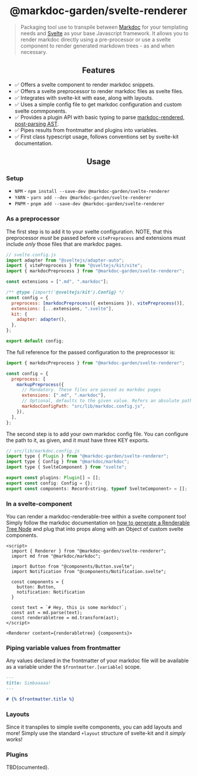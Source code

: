 <h1 align="center">@markdoc-garden/svelte-renderer</h1>

> Packaging tool use to transpile between [Markdoc](https://markdoc.dev) for your templating needs and [Svelte](https://svelte.dev) as your base Javascript framework. It allows you to render markdoc directly using a pre-processor or use a svelte component to render generated markdown trees - as and when necessary.

<h2 align="center">Features</h2>

- ✅ Offers a svelte component to render markdoc snippets.
- ✅ Offers a svelte preprocessor to render markdoc files as svelte files.
- ✅ Integrates with svelte-kit with ease, along with layouts.
- ✅ Uses a simple config file to get markdoc configuration and custom svelte commponents.
- ✅ Provides a plugin API with basic typing to parse [markdoc-rendered, post-parsing AST](https://markdoc.dev/docs/render#parse).
- ✅ Pipes results from frontmatter and plugins into variables.
- ✅ First class typescript usage, follows conventions set by svelte-kit documentation.

<h2 align="center">Usage</h2>

### Setup

- `NPM` - `npm install --save-dev @markdoc-garden/svelte-renderer`
- `YARN` - `yarn add --dev @markdoc-garden/svelte-renderer`
- `PNPM` - `pnpm add --save-dev @markdoc-garden/svelte-renderer`

### As a preprocessor

The first step is to add it to your svelte configuration. NOTE, that this preprocessor _must_ be passed before `vitePreprocess` and extensions must include _only_ those files that are markdoc pages.

```js
// svelte.config.js
import adapter from "@sveltejs/adapter-auto";
import { vitePreprocess } from "@sveltejs/kit/vite";
import { markdocPreprocess } from "@markdoc-garden/svelte-renderer";

const extensions = [".md", ".markdoc"];

/** @type {import('@sveltejs/kit').Config} */
const config = {
  preprocess: [markdocPreprocess({ extensions }), vitePreprocess()],
  extensions: [...extensions, ".svelte"],
  kit: {
    adapter: adapter(),
  },
};

export default config;
```

The full reference for the passed configuration to the preprocessor is:

```js
import { markdocPreprocess } from "@markdoc-garden/svelte-renderer";

const config = {
  preprocess: [
    markupPreprocess({
      // Mandatory. These files are passed as markdoc pages
      extensions: [".md", ".markdoc"],
      // Optional, defaults to the given value. Refers an absolute path to your exported config file.
      markdocConfigPath: "src/lib/markdoc.config.js",
    }),
  ],
};
```

The second step is to add your own markdoc config file. You can configure the path to it, as given, and it must have three KEY exports.

```js
// src/lib/markdoc.config.js
import type { Plugin } from "@markdoc-garden/svelte-renderer";
import type { Config } from "@markdoc/markdoc";
import type { SvelteComponent } from "svelte";

export const plugins: Plugin[] = [];
export const config: Config = {};
export const components: Record<string, typeof SvelteComponent> = [];
```

### In a svelte-component

You can render a markdoc-renderable-tree within a svelte component too! Simply follow the markdoc documentation on [how to generate a Renderable Tree Node](https://markdoc.dev/docs/render) and plug that into props along with an Object of custom svelte components.

```svelte
<script>
  import { Renderer } from "@markdoc-garden/svelte-renderer";
  import md from "@markdoc/markdoc";

  import Button from "@components/Button.svelte";
  import Notification from "@components/Notification.svelte";

  const components = {
    button: Button,
    notification: Notification
  }

  const text = `# Hey, this is some markdoc!`;
  const ast = md.parse(text);
  const renderabletree = md.transform(ast);
</script>

<Renderer content={renderabletree} {components}>
```

### Piping variable values from frontmatter

Any values declared in the frontmatter of your markdoc file will be available as a variable under the `$frontmatter.[variable]` scope.

```markdown
---
title: Simbaaaaa!
---

# {% $frontmatter.title %}
```

### Layouts

Since it transpiles to simple svelte components, you can add layouts and more! Simply use the standard `+layout` structure of svelte-kit and it *simply* works!

### Plugins

TBD(ocumented).